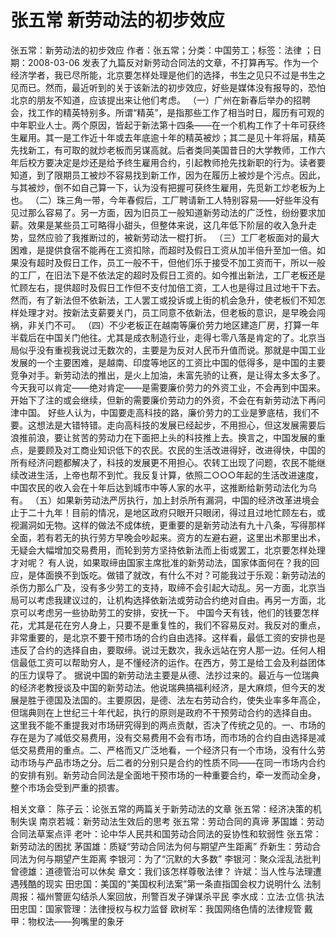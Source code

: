 # 张五常  新劳动法的初步效应

张五常：新劳动法的初步效应
作者：张五常；分类：中国劳工；标签：法律 ；日期：2008-03-06
发表了九篇反对新劳动合同法的文章，不打算再写。作为一个经济学者，我已尽所能，北京要怎样处理是他们的选择，书生之见只不过是书生之见而已。然而，最近听到的关于该新法的初步效应，好些是媒体没有报导的，恐怕北京的朋友不知道，应该提出来让他们考虑。
（一）广州在新春后举办的招聘会，找工作的精英特别多。所谓“精英”，是指那些工作了相当时日，履历有可观的中年职业人士。两个原因，皆起于新法第十四条——在一个机构工作了十年可获终生雇用。其一是工作近十年或去年底逾十年的精英被炒；其二是见十年将届，精英先找新工，有可取的就炒老板而另谋高就。后者类同美国昔日的大学教师，工作六年后校方要决定是炒还是给予终生雇用合约，引起教师抢先找新职的行为。读者要知道，到了限期员工被炒不容易找到新工作，因为在履历上被炒是个污点。因此，与其被炒，倒不如自己算一下，认为没有把握可获终生雇用，先觅新工炒老板为上也。
（二）珠三角一带，今年春假后，工厂聘请新工人特别容易——好些年没有见过那么容易了。另一方面，因为旧员工一般知道新劳动法的广泛性，纷纷要求加薪。效果是某些员工可略得小甜头，但整体来说，这几年低下阶层的收入急升走势，显然应验了我推断过的，被新劳动法一棍打折。
（三）工厂老板面对的最大困难，是提供食宿不能再在工资扣除，而超时及假日工资从加半倍升至加一倍。如果没有超时及假日工作，员工一般不干，但他们乐于接受不加工资而干，所以一般的工厂，在旧法下是不依法定的超时及假日工资的。如今推出新法，工厂老板还是忙顾左右，提供超时及假日工作但不支付加倍工资，工人也是得过且过地干下去。然而，有了新法但不依新法，工人罢工或投诉或上街的机会急升，使老板们不知怎样处理才对。按新法支薪要关门，员工同意不依新法，但老板的意识，是早晚会闯祸，非关门不可。
（四）不少老板正在越南等廉价劳力地区建造厂房，打算一年半载后在中国关门他往。尤其是成衣制造行业，走得七零八落是肯定的了。北京当局似乎没有重视我说过无数次的，主要是为反对人民币升值而说。那就是中国工业发展的一个主要困难，是越南、印度等地区的工资比中国的低得多，是中国的主要竞争对手。新劳动法的推出，是火上加油，未富先骄的让赛，是让得太多太多了。
今天我可以肯定——绝对肯定——是需要廉价劳力的外资工业，不会再到中国来。开始下了注的或会继续，但新的需要廉价劳动力的外资，不会在有新劳动法下再问津中国。
好些人认为，中国要走高科技的路，廉价劳力的工业是箩底桔，我们不要。这想法是大错特错。走向高科技的发展已经起步，不用担心，但这发展需要后浪推前浪，要让贫苦的劳动力在下面把上头的科技推上去。换言之，中国发展的重点，是要顾及对工商业知识低下的农民。农民的生活改进得好，改进得快，中国的所有经济问题都解决了，科技的发展更不用担心。农转工出现了问题，农民不能继续改进生活，上帝也帮不到忙。我反复计算，依照二○○○年起的生活改进速度，中国农民的收入会在十年后达到城市中等人家的水平，这推断给新劳动法化为乌有。
（五）如果新劳动法严厉执行，加上封杀所有漏洞，中国的经济改革进境会止于二十九年！目前的情况，是地区政府只眼开只眼闭，得过且过地忙顾左右，或视漏洞如无物。这样的做法不成体统，更重要的是新劳动法有九十八条，写得那样全面，若有若无的执行劳方早晚会吵起来。资方的左避右避，这里出术那里出术，无疑会大幅增加交易费用，而轮到劳方坚持依新法而上街或罢工，北京要怎样处理才对呢？
有人说，如果取缔由国家主席批准的新劳动法，国家体面何在？我的回应，是体面换不到饭吃。做错了就改，有什么不对？可能我过于乐观：新劳动法的杀伤力那么广及，没有多少劳工的支持，取缔不会引起大动乱。另一方面，北京当局可以考虑我建议过的，让机构选择依新法或劳动合约绝对自由。再另一方面，北京可以考虑另一些协助劳工的安排，安抚一下。
中国今天有钱，他们的钱要怎样花，尤其是花在穷人身上，只要不是重复性的，我们不容易反对。我反对的重点，非常重要的，是北京不要干预市场的合约自由选择。这样看，最低工资的安排也是违反了合约的选择自由，要取缔。说过无数次，我永远站在穷人那一边。任何人相信最低工资可以帮助穷人，是不懂经济的运作。在西方，劳工是给工会及利益团体的压力误导了。
据说中国的新劳动法主要是从德、法抄过来的。最近与一位瑞典的经济老教授谈及中国的新劳动法。他说瑞典搞福利经济，是大麻烦，但今天的发展是胜于德国及法国的。主要原因，是德、法左右劳动合约，使失业率多年高企，但瑞典则在上世纪三十年代起，执行的原则是政府不干预劳动合约的选择自由。
这里我不能不重提我对市场研究得到的两点贡献，否决了传统之见的。一、市场的存在是为了减低交易费用，没有交易费用不会有市场，而市场的合约自由选择是减低交易费用的重点。二、严格而又广泛地看，一个经济只有一个市场，没有什么劳动市场与产品市场之分。后二者的分别只是合约的性质不同——在同一市场内合约的安排有别。新劳动合同法是全面地干预市场的一种重要合约，牵一发而动全身，整个市场会受到严重的损害。

相关文章：
陈子云：论张五常的两篇关于新劳动法的文章
张五常：经济决策的机制失误
南京若城：新劳动法生效后的思考
张五常：劳动合同的真谛
茅国雄：劳动合同法草案点评
老叶：论中华人民共和国劳动合同法的妥协性和软弱性
张五常：新劳动法的困扰
茅国雄：质疑“劳动合同法为何与期望产生距离”
乔新生：劳动合同法为何与期望产生距离
李银河：为了“沉默的大多数”
李银河：聚众淫乱法批判
曾德雄：道德管治可以休矣
章文：我们该怎样尊敬法律？
许斌：当人性与法理遭遇残酷的现实
田忠国：美国的“美国权利法案”第一条直指国会权力说明什么
法制周报：福州警匪勾结杀人案回放，刑警百发子弹谋杀平民
李水成：立法·立信·执法
田忠国：国家管理：法律授权与权力监督
欧树军：我国网络色情的法律规管
戴甲：物权法——狗嘴里的象牙